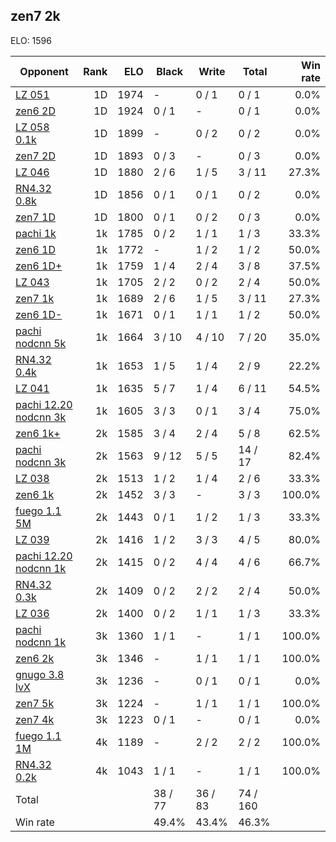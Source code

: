 ## zen7 2k ##

ELO: 1596

Opponent | Rank | ELO | Black | Write | Total | Win rate
---------|-----:|----:|-------|-------|-------|-------:
[LZ 051](LZ%20051.md) | 1D | 1974 | - | 0 / 1 | 0 / 1 | 0.0%
[zen6 2D](zen6%202D.md) | 1D | 1924 | 0 / 1 | - | 0 / 1 | 0.0%
[LZ 058 0.1k](LZ%20058%200.1k.md) | 1D | 1899 | - | 0 / 2 | 0 / 2 | 0.0%
[zen7 2D](zen7%202D.md) | 1D | 1893 | 0 / 3 | - | 0 / 3 | 0.0%
[LZ 046](LZ%20046.md) | 1D | 1880 | 2 / 6 | 1 / 5 | 3 / 11 | 27.3%
[RN4.32 0.8k](RN4.32%200.8k.md) | 1D | 1856 | 0 / 1 | 0 / 1 | 0 / 2 | 0.0%
[zen7 1D](zen7%201D.md) | 1D | 1800 | 0 / 1 | 0 / 2 | 0 / 3 | 0.0%
[pachi 1k](pachi%201k.md) | 1k | 1785 | 0 / 2 | 1 / 1 | 1 / 3 | 33.3%
[zen6 1D](zen6%201D.md) | 1k | 1772 | - | 1 / 2 | 1 / 2 | 50.0%
[zen6 1D+](zen6%201D+.md) | 1k | 1759 | 1 / 4 | 2 / 4 | 3 / 8 | 37.5%
[LZ 043](LZ%20043.md) | 1k | 1705 | 2 / 2 | 0 / 2 | 2 / 4 | 50.0%
[zen7 1k](zen7%201k.md) | 1k | 1689 | 2 / 6 | 1 / 5 | 3 / 11 | 27.3%
[zen6 1D-](zen6%201D-.md) | 1k | 1671 | 0 / 1 | 1 / 1 | 1 / 2 | 50.0%
[pachi nodcnn 5k](pachi%20nodcnn%205k.md) | 1k | 1664 | 3 / 10 | 4 / 10 | 7 / 20 | 35.0%
[RN4.32 0.4k](RN4.32%200.4k.md) | 1k | 1653 | 1 / 5 | 1 / 4 | 2 / 9 | 22.2%
[LZ 041](LZ%20041.md) | 1k | 1635 | 5 / 7 | 1 / 4 | 6 / 11 | 54.5%
[pachi 12.20 nodcnn 3k](pachi%2012.20%20nodcnn%203k.md) | 1k | 1605 | 3 / 3 | 0 / 1 | 3 / 4 | 75.0%
[zen6 1k+](zen6%201k+.md) | 2k | 1585 | 3 / 4 | 2 / 4 | 5 / 8 | 62.5%
[pachi nodcnn 3k](pachi%20nodcnn%203k.md) | 2k | 1563 | 9 / 12 | 5 / 5 | 14 / 17 | 82.4%
[LZ 038](LZ%20038.md) | 2k | 1513 | 1 / 2 | 1 / 4 | 2 / 6 | 33.3%
[zen6 1k](zen6%201k.md) | 2k | 1452 | 3 / 3 | - | 3 / 3 | 100.0%
[fuego 1.1 5M](fuego%201.1%205M.md) | 2k | 1443 | 0 / 1 | 1 / 2 | 1 / 3 | 33.3%
[LZ 039](LZ%20039.md) | 2k | 1416 | 1 / 2 | 3 / 3 | 4 / 5 | 80.0%
[pachi 12.20 nodcnn 1k](pachi%2012.20%20nodcnn%201k.md) | 2k | 1415 | 0 / 2 | 4 / 4 | 4 / 6 | 66.7%
[RN4.32 0.3k](RN4.32%200.3k.md) | 2k | 1409 | 0 / 2 | 2 / 2 | 2 / 4 | 50.0%
[LZ 036](LZ%20036.md) | 2k | 1400 | 0 / 2 | 1 / 1 | 1 / 3 | 33.3%
[pachi nodcnn 1k](pachi%20nodcnn%201k.md) | 3k | 1360 | 1 / 1 | - | 1 / 1 | 100.0%
[zen6 2k](zen6%202k.md) | 3k | 1346 | - | 1 / 1 | 1 / 1 | 100.0%
[gnugo 3.8 lvX](gnugo%203.8%20lvX.md) | 3k | 1236 | - | 0 / 1 | 0 / 1 | 0.0%
[zen7 5k](zen7%205k.md) | 3k | 1224 | - | 1 / 1 | 1 / 1 | 100.0%
[zen7 4k](zen7%204k.md) | 3k | 1223 | 0 / 1 | - | 0 / 1 | 0.0%
[fuego 1.1 1M](fuego%201.1%201M.md) | 4k | 1189 | - | 2 / 2 | 2 / 2 | 100.0%
[RN4.32 0.2k](RN4.32%200.2k.md) | 4k | 1043 | 1 / 1 | - | 1 / 1 | 100.0%
Total | | | 38 / 77 | 36 / 83 | 74 / 160 | 
Win rate| | | 49.4% | 43.4% | 46.3% | 

